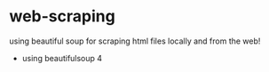 # web-scraping
using beautiful soup for scraping html files locally and from the web!
- using beautifulsoup 4
